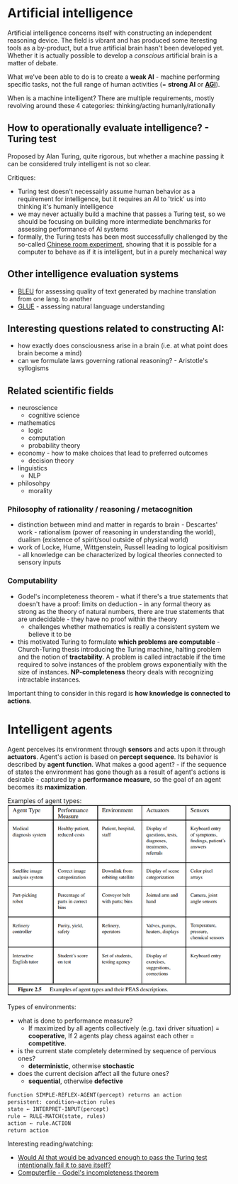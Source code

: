# Artificial intelligence
Artificial intelligence concerns itself with constructing an independent reasoning device. The field is vibrant and has produced some iteresting tools as a by-product, but a true artificial brain hasn't been developed yet. Whether it is actually possible to develop a *conscious* artificial brain is a matter of debate. 

What we've been able to do is to create a **weak AI** - machine performing specific tasks, not the full range of human activities (= **strong AI** or **[AGI](https://en.wikipedia.org/wiki/Artificial_general_intelligence)**).

When is a machine intelligent? There are multiple requirements, mostly revolving around these 4 categories: thinking/acting humanly/rationally

## How to operationally evaluate intelligence? - Turing test
Proposed by Alan Turing, quite rigorous, but whether a machine passing it can be considered truly intelligent is not so clear.

Critiques:
 * Turing test doesn't necessairly assume human behavior as a requirement for intelligence, but it requires an AI to 'trick' us into thinking it's humanly intelligence
 * we may never actually build a machine that passes a Turing test, so we should be focusing on building more intermediate benchmarks for assessing performance of AI systems
 * formally, the Turing tests has been most successfully challenged by the so-called [Chinese room experiment](https://rationalwiki.org/wiki/Chinese_room), showing that it is possible for a computer to behave as if it is intelligent, but in a purely mechanical way

 ## Other intelligence evaluation systems
 * [BLEU](https://en.wikipedia.org/wiki/BLEU) for assessing quality of text generated by machine translation from one lang. to another
 * [GLUE](https://arxiv.org/abs/1804.07461) - assessing natural language understanding

## Interesting questions related to constructing AI:
* how exactly does consciousness arise in a brain (i.e. at what point does brain become a mind)
* can we formulate laws governing rational reasoning? - Aristotle's syllogisms

 ## Related scientific fields
 * neuroscience
    * cognitive science
 * mathematics
    * logic
    * computation
    * probability theory
 * economy - how to make choices that lead to preferred outcomes
    * decision theory
 * linguistics
    * NLP
 * philosohpy
    * morality

### Philosophy of rationality / reasoning / metacognition
* distinction between mind and matter in regards to brain - Descartes' work - rationalism (power of reasoning in understanding the world), dualism (existence of spirit/soul outside of physical world)
* work of Locke, Hume, Wittgenstein, Russell leading to logical positivism - all knowledge can be characterized by logical theories connected to sensory inputs

### Computability
* Godel's incompleteness theorem - what if there's a true statements that doesn't have a proof: limits on deduction - in any formal theory as strong as the theory of natural numbers, there are true statements that are undecidable - they have no proof within the theory
    * challenges whether mathematics is really a consistent system we believe it to be
* this motivated Turing to formulate **which problems are computable** - Church-Turing thesis introducing the Turing machine, halting problem and the notion of **tractability**. A problem is called intractable if the time required to solve instances of the problem grows exponentially with the size of instances. **NP-completeness** theory deals with recognizing intractable instances.

Important thing to consider in this regard is **how knowledge is connected to actions**.

# Intelligent agents

Agent perceives its environment through **sensors** and acts upon it through **actuators**. Agent's action is based on **percept sequence**. Its behavior is described by **agent function**.
What makes a good agent? - if the sequence of states the environment has gone though as a result of agent's actions is desirable - captured by a **performance measure**, so the goal of an agent becomes its **maximization**.

Examples of agent types:
![agents](intro-agent-types.PNG)

Types of environments: 
- what is done to performance measure? 
   - If maximized by all agents collectively (e.g. taxi driver situation) = **cooperative**, If 2 agents play chess against each other = **competitive**.
- is the current state completely determined by sequence of pervious ones?
   - **deterministic**, otherwise **stochastic**
- does the current decision affect all the future ones?
   - **sequential**, otherwise **defective**

```
function SIMPLE-REFLEX-AGENT(percept) returns an action
persistent: condition–action rules
state ← INTERPRET-INPUT(percept)
rule ← RULE-MATCH(state, rules)
action ← rule.ACTION
return action
```

 Interesting reading/watching:
 * [Would AI that would be advanced enough to pass the Turing test intentionally fail it to save itself?](https://www.reddit.com/r/Futurology/comments/3dxuel/why_a_real_ai_would_not_intentionally_fail_a/)
 * [Computerfile - Godel's incompleteness theorem](https://www.youtube.com/watch?v=O4ndIDcDSGc)

